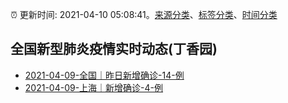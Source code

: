 :alarm_clock: 更新时间: 2021-04-10 05:08:41。[来源分类](../README.md)、[标签分类](../TAGS.md)、[时间分类](../TIMELINE.md)

## 全国新型肺炎疫情实时动态(丁香园)




- [2021-04-09-全国｜昨日新增确诊-14-例](http://app.cctv.com/special/cportal/detail/arti/index.html?id=ArtiAnbe5D7apPm09LrULc9z210410&isfromapp=1) 
- [2021-04-09-上海｜新增确诊-4-例](http://app.cctv.com/special/cportal/detail/arti/index.html?id=ArtiF5xUm4RPKYiyLZ9CYDSB210410&isfromapp=1) 